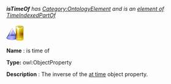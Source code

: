 ___isTimeOf__ 
 has
 [Category:OntologyElement](../../Category/OntologyElement "Category:OntologyElement") 
 and is an
 [element of](../../Property/ElementOf "Property:ElementOf") 
[TimeIndexedPartOf](../../Submissions/TimeIndexedPartOf "Submissions:TimeIndexedPartOf")_




  





[![ObjectProperty](../images/thumb/c/c3/ObjectProperty.gif/45px-ObjectProperty.gif)](../../Image/ObjectProperty.gif "ObjectProperty")


__Name__ 
 : is time of
 



__Type:__ 
 owl:ObjectProperty
 



__Description__ 
 : The inverse of the
 [at time](../../Submissions/Pollution/atTime "Submissions:TimeIndexedPartOf/atTime") 
 object property.